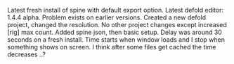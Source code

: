 Latest fresh install of spine with default export option.
Latest defold editor: 1.4.4 alpha.  Problem exists on earlier versions.
Created a new defold project, changed the resolution.
No other project changes except increased [rig] max count. 
Added spine json, then basic setup.
Delay was around 30 seconds on a fresh install. Time starts when window loads and I stop when something shows on screen. 
I think after some files get cached the time decreases ..?
